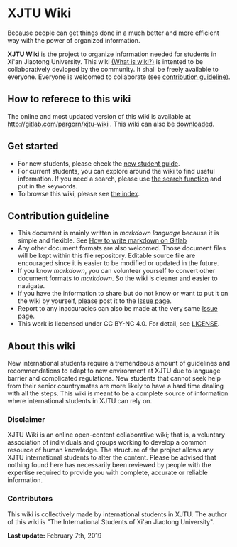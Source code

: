 # XJTU Wiki
Because people can get things done in a much better and more efficient way with the power of organized information. 

**XJTU Wiki** is the project to organize information needed for students in Xi'an Jiaotong University. This wiki [(What is wiki?)](https://en.wikipedia.org/wiki/Wiki) is intented to be collaboratively devloped by the community. It shall be freely available to everyone. Everyone is welcomed to collaborate (see [contribution guideline](#Contribution-guideline)). 

## How to referece to this wiki
The online and most updated version of this wiki is available at http://gitlab.com/pargorn/xjtu-wiki . This wiki can also be [downloaded](https://gitlab.com/pargorn/xjtu-docs/-/archive/master/xjtu-docs-master.zip). 

## Get started
* For new students, please check the [new student guide](new-comers/README.md).
* For current students, you can explore around the wiki to find useful information. If you need a search, please use [the search function](https://gitlab.com/search?utf8=%E2%9C%93&snippets=&scope=&search=&project_id=10419753) and put in the keywords. 
* To browse this wiki, please see [the index](index/README.md).

## Contribution guideline  
* This document is mainly written in *markdown language* because it is simple and flexible. See [How to write markdown on Gitlab](https://docs.gitlab.com/ee/user/markdown.html)
* Any other document formats are also welcomed. Those document files will be kept within this file repository. Editable source file are encouraged since it is easier to be modified or updated in the future. 
* If you know *markdown*, you can volunteer yourself to convert other document formats to *markdown*. So the wiki is cleaner and easier to navigate. 
* If you have the information to share but do not know or want to put it on the wiki by yourself, please post it to the [Issue page](https://gitlab.com/pargorn/xjtu-docs/issues). 
* Report to any inaccuracies can also be made at the very same [Issue page](https://gitlab.com/pargorn/xjtu-docs/issues). 
* This work is liccensed under CC BY-NC 4.0. For detail, see [LICENSE](https://gitlab.com/pargorn/xjtu-docs/blob/master/LICENSE).

## About this wiki
New international students require a tremendeous amount of guidelines and recommendations to adapt to new environment at XJTU due to language barrier and complicated regulations. New students that cannot seek help from their senior countrymates are more likely to have a hard time dealing with all the steps. This wiki is meant to be a complete source of information where international students in XJTU can rely on. 

### Disclaimer
XJTU Wiki is an online open-content collaborative wiki; that is, a voluntary association of individuals and groups working to develop a common resource of human knowledge. The structure of the project allows any XJTU international students to alter the content. Please be advised that nothing found here has necessarily been reviewed by people with the expertise required to provide you with complete, accurate or reliable information.

### Contributors
This wiki is collectively made by international students in XJTU. The author of this wiki is "The International Students of Xi'an Jiaotong University". 

**Last update:** February 7th, 2019